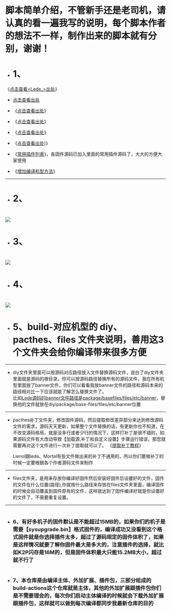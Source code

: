 # 脚本简单介绍，不管新手还是老司机，请认真的看一遍我写的说明，每个脚本作者的想法不一样，制作出来的脚本就有分别，谢谢！
- # 1、
《[点击查看<Lede_>出处](https://github.com/coolsnowwolf/lede)》
- [点击查看<Lede>出处](https://github.com/coolsnowwolf/lede)

- 《[点击查看<Lienol>出处](https://github.com/Lienol/openwrt)》

- 《[点击查看<Immortalwrt>出处](https://github.com/immortalwrt/immortalwrt)》

- 《[点击查看<Official>出处](https://github.com/openwrt/openwrt)》

- 《[点击查看<Xwrt>出处](https://github.com/x-wrt/x-wrt))》

- 《[常用插件列表](https://github.com/danshui-git/shuoming/blob/master/%E5%90%8D%E7%A7%B0.md)》，各固件源码已加入里面的常用插件源码了，大大的方便大家使用

- 《[增加编译机型方法](https://github.com/danshui-git/shuoming/blob/master/jlck.md)》
----
- # 2、<br>
# <img src="https://github.com/danshui-git/shuoming/blob/master/doc/x2210.png" />
- # 3、<br>
# <img src="https://github.com/danshui-git/shuoming/blob/master/doc/x2211.png" />
#
- # 4、<br>
# <img src="https://github.com/danshui-git/shuoming/blob/master/doc/322.png" />
#
- # 5、build-对应机型的 diy、pacthes、files 文件夹说明，善用这3个文件夹会给你编译带来很多方便
----
- diy文件夹里面可以按源码对应路径放入文件替换源码文件，说白了diy文件夹里面就是源码的根目录，你可以按源码路径替换所有的源码文件，我在所有机型里面放了banner文件，你们可以看看我放banner文件的路径和源码本来的路径相对比一下应该就能了解怎么替换文件了。<br>比如[Lede源码的banner文件路径是package/basefiles/files/etc/banner](https://github.com/coolsnowwolf/lede/blob/master/package/base-files/files/etc/banner)，替换他的文件就放在diy/package/base-files/files/etc/banner位置<br>

----
- pacthes补丁文件夹，修改固件源码，然后提取修改差异部分来达到修改源码文件的需求，源码天天更新，如果整个文件替换的话，有更新你也不知道，在不改变源码格局，就是没多行或者少行的情况下，这样打补丁是很不错的，如果源码文件有大改动导致【加载源,补丁和自定义设置】步骤运行错误，那您就需要再对这个文件进行一次补丁提取就可以了。 《[提取补丁教程](https://github.com/danshui-git/shuoming/blob/master/buding.md)》 <br>

    Lienol跟lede、Mortal有些文件做出来的补丁不通用的，所以你们要做补丁的时候一定要根据各个作者源码文件来制作
----
- files文件夹，是用来存放你编译好固件然后安装好固件后设置好的文件，固件的文件在什么位置(路径),你就按什么路径来存放在files文件夹里面，编译固件的时候会自动覆盖到固件原有的文件，这样就达到了固件编译好就是你设置好的文件了，不需要重复设置。<br>
----
#
- ### 6、有好多机子的固件默认是不能超过15MB的，如果你们的机子是需要【sysupgrade.bin】格式固件的，编译成功又没看到这个格式固件就是你选择插件太多，超过了源码规定的固件体积了，如果是这样情况就要了解你固件最大是多大的，注意插件的选择，就比如K2P闪存是16M的，但是固件体积最大只能15.2MB大小，超过就不行了
#

- ### 7、本仓库是由编译主体、外加扩展、插件包，三部分组成的build-actions这个仓库就是主体，其他的外加扩展跟插件包你们是不需要理会的，每次你们启动主体编译的时候就会下载外加扩展跟插件包，这样就可以做到每次编译都同步我最新仓库的目的
